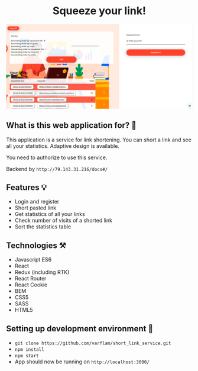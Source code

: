 <h1 align="center">Squeeze your link!</h1>

![App screenshot](./src/assets/readme/screenshot.png)

## What is this web application for? 🚀

This application is a service for link shortening. You can short a link and see all your statistics. Adaptive design is available.

You need to authorize to use this service.

Backend by `http://79.143.31.216/docs#/`

## Features 💡

- Login and register
- Short pasted link
- Get statistics of all your links
- Check number of visits of a shorted link
- Sort the statistics table

## Technologies ⚒

- Javascript ES6
- React
- Redux (including RTK)
- React Router
- React Cookie
- BEM
- CSS5
- SASS
- HTML5

## Setting up development environment 📍

- `git clone https://github.com/varflam/short_link_service.git`
- `npm install`
- `npm start`
- App should now be running on `http://localhost:3000/`
